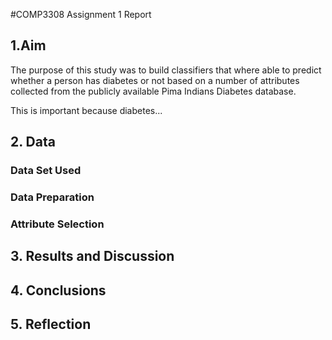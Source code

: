 #COMP3308 Assignment 1 Report

## 1.Aim

The purpose of this study was to build classifiers that where able to predict whether a person has diabetes or not based on a number of attributes collected from the publicly available Pima Indians Diabetes database.

This is important because diabetes...


## 2. Data

### Data Set Used

### Data Preparation

### Attribute Selection

## 3. Results and Discussion

## 4. Conclusions

## 5. Reflection